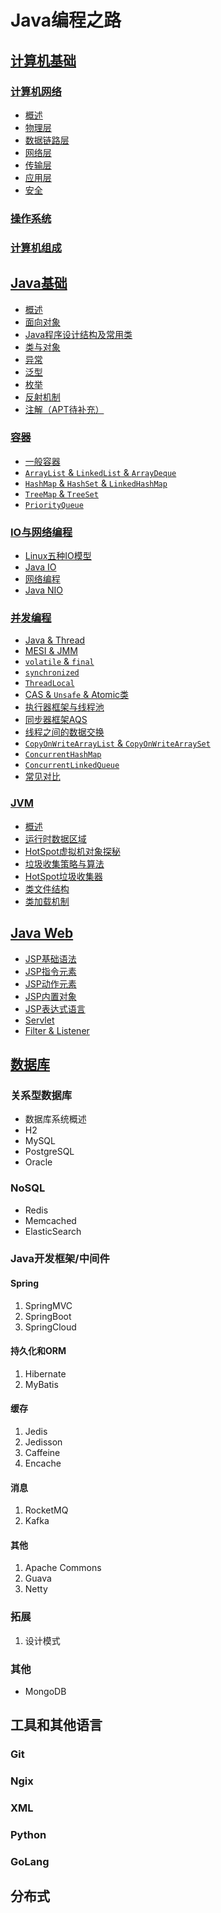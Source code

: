 # Java编程之路

## [计算机基础](计算机基础)

### [计算机网络](计算机基础/计算机网络)

- [概述](计算机基础/计算机网络/概述.md)
- [物理层](计算机基础/计算机网络/物理层.md)
- [数据链路层](计算机基础/计算机网络/数据链路层.md)
- [网络层](计算机基础/计算机网络/网络层.md)
- [传输层](计算机基础/计算机网络/传输层.md)
- [应用层](计算机基础/计算机网络/应用层.md)
- [安全](计算机基础/计算机网络/安全.md)

### [操作系统](计算机基础/操作系统)

### [计算机组成](计算机基础/计算机组成)

## [Java基础](Java基础)

- [概述](Java基础/概述.md)
- [面向对象](Java基础/面向对象.md)
- [Java程序设计结构及常用类](Java基础/程序设计结构及常用类.md)
- [类与对象](Java基础/类与对象.md)
- [异常](Java基础/异常.md)
- [泛型](Java基础/泛型.md)
- [枚举](Java基础/枚举.md)
- [反射机制](Java基础/反射机制.md)
- [注解（APT待补充）](Java基础/注解.md)

### [容器](Java基础/容器)

- [一般容器](Java基础/容器/一般容器.md)
- [`ArrayList` & `LinkedList` & `ArrayDeque`](Java基础/容器/ArrayList%20&%20LinkedList%20&%20ArrayDeque.md)
- [`HashMap` & `HashSet` & `LinkedHashMap`](Java基础/容器/HashMap%20&%20HashSet%20&%20LinkedHashMap.md)
- [`TreeMap` & `TreeSet`](Java基础/容器/TreeMap%20&%20TreeSet.md)
- [`PriorityQueue`](Java基础/容器/PriorityQueue.md)

### [IO与网络编程](Java基础/IO与网络编程)

- [Linux五种IO模型](Java基础/IO与网络编程/Linux五种IO模型.md)
- [Java IO](Java基础/IO与网络编程/Java%20IO.md)
- [网络编程](Java基础/IO与网络编程/网络编程.md)
- [Java NIO](Java基础/IO与网络编程/Java%20NIO.md)

### [并发编程](Java基础/并发编程)

- [Java & Thread](Java基础/并发编程/Java%20&%20Thread.md)
- [MESI & JMM](Java基础/并发编程/MESI%20&%20JMM.md)
- [`volatile` & `final`](Java基础/并发编程/volatile%20&%20final.md)
- [`synchronized`](Java基础/并发编程/synchronized.md)
- [`ThreadLocal`](Java基础/并发编程/ThreadLocal.md)
- [CAS & `Unsafe` & Atomic类](Java基础/并发编程/CAS%20&%20Unsafe%20&%20Atomic类.md)
- [执行器框架与线程池](Java基础/并发编程/执行器框架与线程池.md)
- [同步器框架AQS](Java基础/并发编程/同步器框架AQS.md)
- [线程之间的数据交换](Java基础/并发编程/线程之间的数据交换.md)
- [`CopyOnWriteArrayList` & `CopyOnWriteArraySet`](Java基础/并发编程/CopyOnWriteArrayList%20&%20CopyOnWriteArraySet.md)
- [`ConcurrentHashMap`](Java基础/并发编程/ConcurrentHashMap.md)
- [`ConcurrentLinkedQueue`](Java基础/并发编程/ConcurrentLinkedQueue.md)
- [常见对比](Java基础/并发编程/常见对比.md)

### [JVM](Java基础/JVM)

- [概述](Java基础/JVM/概述.md)
- [运行时数据区域](Java基础/JVM/运行时数据区域.md)
- [HotSpot虚拟机对象探秘](Java基础/JVM/HotSpot虚拟机对象探秘.md)
- [垃圾收集策略与算法](Java基础/JVM/垃圾收集策略与算法.md)
- [HotSpot垃圾收集器](Java基础/JVM/HotSpot垃圾收集器.md)
- [类文件结构](Java基础/JVM/类文件结构.md)
- [类加载机制](Java基础/JVM/类加载机制.md)

## [Java Web](Java%20Web)

- [JSP基础语法](Java%20Web/JSP基础语法.md)
- [JSP指令元素](Java%20Web/JSP指令元素.md)
- [JSP动作元素](Java%20Web/JSP动作元素.md)
- [JSP内置对象](Java%20Web/JSP内置对象.md)
- [JSP表达式语言](Java%20Web/JSP表达式语言.md)
- [Servlet](Java%20Web/Servlet.md)
- [Filter & Listener](Java%20Web/Filter%20&%20Listener.md)

## [数据库](数据库)

### 关系型数据库

- 数据库系统概述
- H2
- MySQL
- PostgreSQL
- Oracle

### NoSQL

- Redis
- Memcached
- ElasticSearch

### Java开发框架/中间件

#### Spring

1. SpringMVC
2. SpringBoot
3. SpringCloud

#### 持久化和ORM

1. Hibernate
2. MyBatis

#### 缓存

1. Jedis
2. Jedisson
3. Caffeine
4. Encache

#### 消息

1. RocketMQ
2. Kafka

#### 其他

1. Apache Commons
2. Guava
3. Netty

### 拓展

1. 设计模式

### 其他

- MongoDB

## 工具和其他语言

### Git

### Ngix

### XML

### Python

### GoLang

## 分布式
